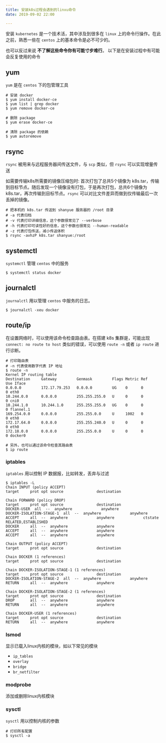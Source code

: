 ```yaml
---
title: 安装k8s过程会遇到的linxu命令
date: 2019-09-02 22:00

---
```


安装 `kubernetes` 是一个技术活，其中涉及到很多在 `linux` 上的命令行操作。在此之前，熟悉一些在 `centos` 上的基本命令是必不可少的。

也可以反过来说 **不了解这些命令你有可能寸步难行**。 以下是在安装过程中有可能会反复使用的命令

## yum

`yum` 是在 `centos` 下的包管理工具

``` shell
# 安装 docker
$ yum install docker-ce
$ yum list | grep docker
$ yum remove docker-ce

# 删除 package
$ yum erase docker-ce

# 清除 package 的依赖
$ yum autoremove
```

## rsync

`rsync` 被用来与远程服务器间传送文件，与 `scp` 类似，但 `rsync` 可以实现增量传送

如需要传输k8s所需要的镜像压缩包时: 首次打包了总共5个镜像为 k8s.tar，传输到目标节点。随后发现一个镜像没有打包，于是再次打包，总共6个镜像为 k8s.tar，再次传输到目标节点。`rsync` 可以对比文件差异而做到仅传输最后一次丢掉的镜像。

``` shell
# 把本机的 k8s.tar 传送到 shanyue 服务器的 /root 目录
# -a 代表归档
# -v 代表打印详细信息，这个参数很常见了 --verbose
# -h 代表打印可读性好的信息，这个参数也很常见 --human-readable
# -z 代表打包传送，减小传送体积
$ rsync -avhzP k8s.tar shanyue:/root
```

## systemctl

`systemctl` 管理 `centos` 中的服务

``` shell
$ systemctl status docker
```

## journalctl

`journalctl` 用以管理 `centos` 中服务的日志。

``` shell
$ journalctl -xeu docker
```

## route/ip

在设置网络时，可以使用该命令检查路由表。在搭建 k8s 集群是，可能出现 `connect: no route to host` 类似的错误，可以使用 `route -n` 或者 `ip route` 进行诊断。

``` shell
# 打印路由表
# -n 代表使用数字代表 IP 地址
$ route -n
Kernel IP routing table
Destination     Gateway         Genmask         Flags Metric Ref    Use Iface
0.0.0.0         172.17.79.253   0.0.0.0         UG    0      0        0 eth0
10.244.0.0      0.0.0.0         255.255.255.0   U     0      0        0 cni0
10.244.1.0      10.244.1.0      255.255.255.0   UG    0      0        0 flannel.1
169.254.0.0     0.0.0.0         255.255.0.0     U     1002   0        0 eth0
172.17.64.0     0.0.0.0         255.255.240.0   U     0      0        0 eth0
172.18.0.0      0.0.0.0         255.255.0.0     U     0      0        0 docker0

# 另外，也可以通过该命令检查其路由表
$ ip route
```

### iptables

`iptables` 用以控制 IP 数据报，比如转发，丢弃与过滤

``` shell
$ iptables -L
Chain INPUT (policy ACCEPT)
target     prot opt source               destination

Chain FORWARD (policy DROP)
target     prot opt source               destination
DOCKER-USER  all  --  anywhere             anywhere
DOCKER-ISOLATION-STAGE-1  all  --  anywhere             anywhere
ACCEPT     all  --  anywhere             anywhere             ctstate RELATED,ESTABLISHED
DOCKER     all  --  anywhere             anywhere
ACCEPT     all  --  anywhere             anywhere
ACCEPT     all  --  anywhere             anywhere

Chain OUTPUT (policy ACCEPT)
target     prot opt source               destination

Chain DOCKER (1 references)
target     prot opt source               destination

Chain DOCKER-ISOLATION-STAGE-1 (1 references)
target     prot opt source               destination
DOCKER-ISOLATION-STAGE-2  all  --  anywhere             anywhere
RETURN     all  --  anywhere             anywhere

Chain DOCKER-ISOLATION-STAGE-2 (1 references)
target     prot opt source               destination
DROP       all  --  anywhere             anywhere
RETURN     all  --  anywhere             anywhere

Chain DOCKER-USER (1 references)
target     prot opt source               destination
RETURN     all  --  anywhere             anywhere
```

### lsmod

显示已载入linux内核的模块，如以下常见的模块

+ `ip_tables`
+ `overlay`
+ `bridge`
+ `br_netfilter`

### modprobe

添加或删除linux内核模块

### sysctl

`sysctl` 用以控制内核的参数

``` shell
# 打印所有配置
$ sysctl -a
```
